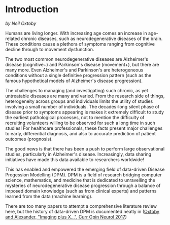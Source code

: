 # Introduction
_by Neil Oxtoby_

Humans are living longer. With increasing age comes an increase in age-related chronic diseases, such as neurodegenerative diseases of the brain. These conditions cause a plethora of symptoms ranging from cognitive decline through to movement dysfunction.

The two most common neurodegenerative diseases are Alzheimer's disease (cognitive+) and Parkinson's disease (movement+), but there are many more. Even Alzheimer's and Parkinson's are heterogeneous conditions without a single definitive progression pattern (such as the famous hypothetical models of Alzheimer's disease progression).

The challenges to managing (and investigating) such chronic, as yet untreatable diseases are many and varied. From the research side of things, heterogeneity across groups and individuals limits the utility of studies involving a small number of individuals. The decades-long silent phase of disease prior to symptoms appearing is makes it extremely difficult to study the earliest pathological processes, not to mention the difficulty of recruiting volunteers willing to be observed for such a long time in such studies! For healthcare professionals, these facts present major challenges to early, differential diagnosis, and also to accurate prediction of patient outcomes (prognosis).

The good news is that there has been a push to perform large observational studies, particularly in Alzheimer's disease. Increasingly, data sharing initiatives have made this data available to researchers worldwide!

This has enabled and empowered the emerging field of data-driven Disease Progession Modelling (DPM). DPM is a field of research bridging computer science, mathematics, and medicine that is dedicated to unravelling the mysteries of neurodegenerative disease progression through a balance of imposed domain knowledge (such as from clinical experts) and patterns learned from the data (machine learning).

There are too many papers to attempt a comprehensive literature review here, but the history of data-driven DPM is documented neatly in ([Oxtoby and Alexander, "Imaging plus X...", Curr Opin Neurol 2017](https://doi.org/10.1097/WCO.0000000000000460))